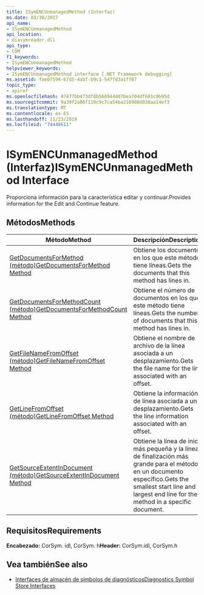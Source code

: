 ```yaml
---
title: ISymENCUnmanagedMethod (Interfaz)
ms.date: 03/30/2017
api_name:
- ISymENCUnmanagedMethod
api_location:
- diasymreader.dll
api_type:
- COM
f1_keywords:
- ISymENCUnmanagedMethod
helpviewer_keywords:
- ISymENCUnmanagedMethod interface [.NET Framework debugging]
ms.assetid: faebf594-67d5-4abf-b9c1-547fd3a1ff87
topic_type:
- apiref
ms.openlocfilehash: 47477bb473df8b568844d07bea704df681c9b95d
ms.sourcegitcommit: 9a39f2a06f110c9c7ca54ba216900d038aa14ef3
ms.translationtype: MT
ms.contentlocale: es-ES
ms.lasthandoff: 11/23/2019
ms.locfileid: "74448611"
---
```

# <a name="isymencunmanagedmethod-interface"></a><span data-ttu-id="bfc58-102">ISymENCUnmanagedMethod (Interfaz)</span><span class="sxs-lookup"><span data-stu-id="bfc58-102">ISymENCUnmanagedMethod Interface</span></span>
<span data-ttu-id="bfc58-103">Proporciona información para la característica editar y continuar.</span><span class="sxs-lookup"><span data-stu-id="bfc58-103">Provides information for the Edit and Continue feature.</span></span>  
  
## <a name="methods"></a><span data-ttu-id="bfc58-104">Métodos</span><span class="sxs-lookup"><span data-stu-id="bfc58-104">Methods</span></span>  
  
|<span data-ttu-id="bfc58-105">Método</span><span class="sxs-lookup"><span data-stu-id="bfc58-105">Method</span></span>|<span data-ttu-id="bfc58-106">Descripción</span><span class="sxs-lookup"><span data-stu-id="bfc58-106">Description</span></span>|  
|------------|-----------------|  
|[<span data-ttu-id="bfc58-107">GetDocumentsForMethod (método)</span><span class="sxs-lookup"><span data-stu-id="bfc58-107">GetDocumentsForMethod Method</span></span>](../../../../docs/framework/unmanaged-api/diagnostics/isymencunmanagedmethod-getdocumentsformethod-method.md)|<span data-ttu-id="bfc58-108">Obtiene los documentos en los que este método tiene líneas.</span><span class="sxs-lookup"><span data-stu-id="bfc58-108">Gets the documents that this method has lines in.</span></span>|  
|[<span data-ttu-id="bfc58-109">GetDocumentsForMethodCount (método)</span><span class="sxs-lookup"><span data-stu-id="bfc58-109">GetDocumentsForMethodCount Method</span></span>](../../../../docs/framework/unmanaged-api/diagnostics/isymencunmanagedmethod-getdocumentsformethodcount-method.md)|<span data-ttu-id="bfc58-110">Obtiene el número de documentos en los que este método tiene líneas.</span><span class="sxs-lookup"><span data-stu-id="bfc58-110">Gets the number of documents that this method has lines in.</span></span>|  
|[<span data-ttu-id="bfc58-111">GetFileNameFromOffset (método)</span><span class="sxs-lookup"><span data-stu-id="bfc58-111">GetFileNameFromOffset Method</span></span>](../../../../docs/framework/unmanaged-api/diagnostics/isymencunmanagedmethod-getfilenamefromoffset-method.md)|<span data-ttu-id="bfc58-112">Obtiene el nombre de archivo de la línea asociada a un desplazamiento.</span><span class="sxs-lookup"><span data-stu-id="bfc58-112">Gets the file name for the line associated with an offset.</span></span>|  
|[<span data-ttu-id="bfc58-113">GetLineFromOffset (método)</span><span class="sxs-lookup"><span data-stu-id="bfc58-113">GetLineFromOffset Method</span></span>](../../../../docs/framework/unmanaged-api/diagnostics/isymencunmanagedmethod-getlinefromoffset-method.md)|<span data-ttu-id="bfc58-114">Obtiene la información de línea asociada a un desplazamiento.</span><span class="sxs-lookup"><span data-stu-id="bfc58-114">Gets the line information associated with an offset.</span></span>|  
|[<span data-ttu-id="bfc58-115">GetSourceExtentInDocument (método)</span><span class="sxs-lookup"><span data-stu-id="bfc58-115">GetSourceExtentInDocument Method</span></span>](../../../../docs/framework/unmanaged-api/diagnostics/isymencunmanagedmethod-getsourceextentindocument-method.md)|<span data-ttu-id="bfc58-116">Obtiene la línea de inicio más pequeña y la línea de finalización más grande para el método en un documento específico.</span><span class="sxs-lookup"><span data-stu-id="bfc58-116">Gets the smallest start line and largest end line for the method in a specific document.</span></span>|  
  
## <a name="requirements"></a><span data-ttu-id="bfc58-117">Requisitos</span><span class="sxs-lookup"><span data-stu-id="bfc58-117">Requirements</span></span>  
 <span data-ttu-id="bfc58-118">**Encabezado:** CorSym. idl, CorSym. h</span><span class="sxs-lookup"><span data-stu-id="bfc58-118">**Header:** CorSym.idl, CorSym.h</span></span>  
  
## <a name="see-also"></a><span data-ttu-id="bfc58-119">Vea también</span><span class="sxs-lookup"><span data-stu-id="bfc58-119">See also</span></span>

- [<span data-ttu-id="bfc58-120">Interfaces de almacén de símbolos de diagnósticos</span><span class="sxs-lookup"><span data-stu-id="bfc58-120">Diagnostics Symbol Store Interfaces</span></span>](../../../../docs/framework/unmanaged-api/diagnostics/diagnostics-symbol-store-interfaces.md)
